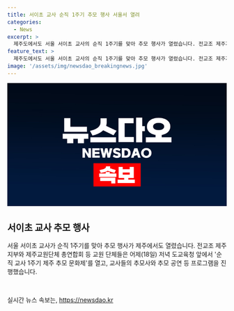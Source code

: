 ```yaml
---
title: 서이초 교사 순직 1주기 추모 행사 서울서 열려
categories:
  - News
excerpt: >
  제주도에서도 서울 서이초 교사의 순직 1주기를 맞아 추모 행사가 열렸습니다. 전교조 제주지부와 제주교원단체 총연합회는 순직 교사 1주기 제주 추모 문화제를 개최했고, 교사들의 추모사와 공연 등이 이뤄졌습니다. 학교에서는 추모 리본 달기 캠페인이 진행되었으며, 추모 기간은 오늘까지 이어집니다.
feature_text: >
  제주도에서도 서울 서이초 교사의 순직 1주기를 맞아 추모 행사가 열렸습니다. 전교조 제주지부와 제주교원단체 총연합회는 순직 교사 1주기 제주 추모 문화제를 개최했고, 교사들의 추모사와 공연 등이 이뤄졌습니다. 학교에서는 추모 리본 달기 캠페인이 진행되었으며, 추모 기간은 오늘까지 이어집니다.
image: '/assets/img/newsdao_breakingnews.jpg'
---
```


<p><img src="/assets/img/newsdao_breakingnews.jpg" alt="flaretime 속보" /></p>

<h2 data-ke-size="size26">서이초 교사 추모 행사</h2>

<p>서울 서이초 교사가 순직 1주기를 맞아 추모 행사가 제주에서도 열렸습니다. 전교조 제주지부와 제주교원단체 총연합회 등 교원 단체들은 어제(18일) 저녁 도교육청 앞에서 '순직 교사 1주기 제주 추모 문화제'를 열고, 교사들의 추모사와 추모 공연 등 프로그램을 진행했습니다.</p>

<p data-ke-size="size16">&nbsp;</p>
실시간 뉴스 속보는, <a href="https://newsdao.kr" rel="dofollow">https://newsdao.kr</a>


